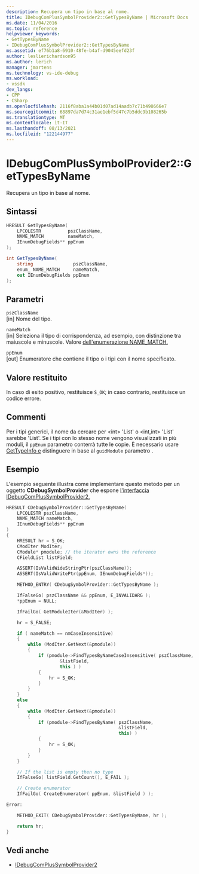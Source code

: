 ```yaml
---
description: Recupera un tipo in base al nome.
title: IDebugComPlusSymbolProvider2::GetTypesByName | Microsoft Docs
ms.date: 11/04/2016
ms.topic: reference
helpviewer_keywords:
- GetTypesByName
- IDebugComPlusSymbolProvider2::GetTypesByName
ms.assetid: ef76b1a8-6910-48fe-b4af-d9045eefd23f
author: leslierichardson95
ms.author: lerich
manager: jmartens
ms.technology: vs-ide-debug
ms.workload:
- vssdk
dev_langs:
- CPP
- CSharp
ms.openlocfilehash: 2116f8aba1a44b01d07ad14aadb7c71b498666e7
ms.sourcegitcommit: 68897da7d74c31ae1ebf5d47c7b5ddc9b108265b
ms.translationtype: MT
ms.contentlocale: it-IT
ms.lasthandoff: 08/13/2021
ms.locfileid: "122144977"
---
```

# <a name="idebugcomplussymbolprovider2gettypesbyname"></a>IDebugComPlusSymbolProvider2::GetTypesByName
Recupera un tipo in base al nome.

## <a name="syntax"></a>Sintassi

```cpp
HRESULT GetTypesByName(
    LPCOLESTR          pszClassName,
    NAME_MATCH         nameMatch,
    IEnumDebugFields** ppEnum
);
```

```csharp
int GetTypesByName(
    string               pszClassName,
    enum_ NAME_MATCH     nameMatch,
    out IEnumDebugFields ppEnum
);
```

## <a name="parameters"></a>Parametri
`pszClassName`\
[in] Nome del tipo.

`nameMatch`\
[in] Seleziona il tipo di corrispondenza, ad esempio, con distinzione tra maiuscole e minuscole. Valore [dell'enumerazione NAME_MATCH.](../../../extensibility/debugger/reference/name-match.md)

`ppEnum`\
[out] Enumeratore che contiene il tipo o i tipi con il nome specificato.

## <a name="return-value"></a>Valore restituito
In caso di esito positivo, restituisce `S_OK`; in caso contrario, restituisce un codice errore.

## <a name="remarks"></a>Commenti
Per i tipi generici, il nome da cercare per \<int> 'List' o \<int,int> 'List' sarebbe 'List'. Se i tipi con lo stesso nome vengono visualizzati in più moduli, il `ppEnum` parametro conterrà tutte le copie. È necessario usare [GetTypeInfo e](../../../extensibility/debugger/reference/idebugfield-gettypeinfo.md) distinguere in base al `guidModule` parametro .

## <a name="example"></a>Esempio
L'esempio seguente illustra come implementare questo metodo per un oggetto **CDebugSymbolProvider** che espone [l'interfaccia IDebugComPlusSymbolProvider2.](../../../extensibility/debugger/reference/idebugcomplussymbolprovider2.md)

```cpp
HRESULT CDebugSymbolProvider::GetTypesByName(
    LPCOLESTR pszClassName,
    NAME_MATCH nameMatch,
    IEnumDebugFields** ppEnum
)
{
    HRESULT hr = S_OK;
    CModIter ModIter;
    CModule* pmodule; // the iterator owns the reference
    CFieldList listField;

    ASSERT(IsValidWideStringPtr(pszClassName));
    ASSERT(IsValidWritePtr(ppEnum, IEnumDebugFields*));

    METHOD_ENTRY( CDebugSymbolProvider::GetTypesByName );

    IfFalseGo( pszClassName && ppEnum, E_INVALIDARG );
    *ppEnum = NULL;

    IfFailGo( GetModuleIter(&ModIter) );

    hr = S_FALSE;

    if ( nameMatch == nmCaseInsensitive)
    {
        while (ModIter.GetNext(&pmodule))
        {
            if (pmodule->FindTypesByNameCaseInsensitive( pszClassName,
                    &listField,
                    this ) )
            {
                hr = S_OK;
            }
        }
    }
    else
    {
        while (ModIter.GetNext(&pmodule))
        {
            if (pmodule->FindTypesByName( pszClassName,
                                          &listField,
                                          this) )
            {
                hr = S_OK;
            }
        }
    }

    // If the list is empty then no type
    IfFalseGo( listField.GetCount(), E_FAIL );

    // Create enumerator
    IfFailGo( CreateEnumerator( ppEnum, &listField ) );

Error:

    METHOD_EXIT( CDebugSymbolProvider::GetTypesByName, hr );

    return hr;
}
```

## <a name="see-also"></a>Vedi anche
- [IDebugComPlusSymbolProvider2](../../../extensibility/debugger/reference/idebugcomplussymbolprovider2.md)
